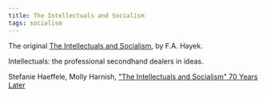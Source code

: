 ```yaml
---
title: The Intellectuals and Socialism
tags: socialism
---
```


The original [The Intellectuals and Socialism](https://cdn.mises.org/Intellectuals%20and%20Socialism_4.pdf), by F.A. Hayek.

Intellectuals: the professional secondhand dealers in ideas.


Stefanie Haeffele, Molly Harnish, ["The Intellectuals and Socialism" 70 Years Later](https://web.archive.org/web/20250329181620/https://www.mercatus.org/hayekprogram/research/essays/intellectuals-and-socialism-70-years-later)
